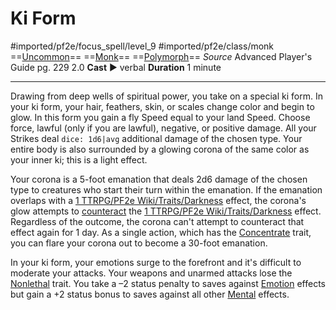 # Ki Form
#imported/pf2e/focus_spell/level_9 #imported/pf2e/class/monk
==[Uncommon](uncommon.md)== ==[Monk](rules/traits/monk.md)== ==[Polymorph](polymorph.md)==
*Source* Advanced Player's Guide pg. 229 2.0
**Cast** ► verbal
**Duration** 1 minute

---
Drawing from deep wells of spiritual power, you take on a special ki form. In your ki form, your hair, feathers, skin, or scales change color and begin to glow. In this form you gain a fly Speed equal to your land Speed. Choose force, lawful (only if you are lawful), negative, or positive damage. All your Strikes deal `dice: 1d6|avg` additional damage of the chosen type. Your entire body is also surrounded by a glowing corona of the same color as your inner ki; this is a light effect.

Your corona is a 5-foot emanation that deals 2d6 damage of the chosen type to creatures who start their turn within the emanation. If the emanation overlaps with a [1 TTRPG/PF2e Wiki/Traits/Darkness](1%20TTRPG/PF2e%20Wiki/Traits/Darkness) effect, the corona's glow attempts to [counteract](../../../Rules/Counteracting.md) the [1 TTRPG/PF2e Wiki/Traits/Darkness](1%20TTRPG/PF2e%20Wiki/Traits/Darkness) effect. Regardless of the outcome, the corona can't attempt to counteract that effect again for 1 day. As a single action, which has the [Concentrate](concentrate.md) trait, you can flare your corona out to become a 30-foot emanation.

In your ki form, your emotions surge to the forefront and it's difficult to moderate your attacks. Your weapons and unarmed attacks lose the [Nonlethal](nonlethal.md) trait. You take a –2 status penalty to saves against [Emotion](emotion.md) effects but gain a +2 status bonus to saves against all other [Mental](mental.md) effects.